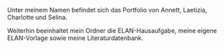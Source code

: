 Unter meinem Namen befindet sich das Portfolio von Annett, Laetizia, Charlotte und Selina.

Weiterhin beeinhaltet mein Ordner die ELAN-Hausaufgabe, meine eigene ELAN-Vorlage sowie meine Literaturdatenbank.
